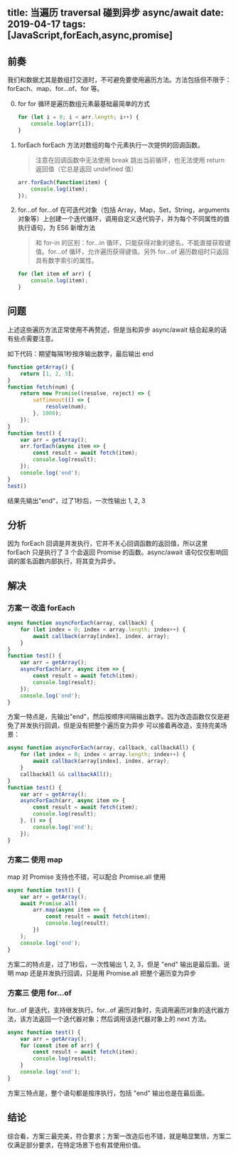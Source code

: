 
title: 当遍历 traversal 碰到异步 async/await
date: 2019-04-17
tags: [JavaScript,forEach,async,promise]
---

## 前奏
我们和数据尤其是数组打交道时，不可避免要使用遍历方法。方法包括但不限于：forEach、map、for...of、for 等。

0. for
    for 循环是遍历数组元素最基础最简单的方式

    ``` javascript
    for (let i = 0; i < arr.length; i++) {
        console.log(arr[i]);
    }
    ```

0. forEach
    forEach 方法对数组的每个元素执行一次提供的回调函数。
    > 注意在回调函数中无法使用 break 跳出当前循环，也无法使用 return 返回值（它总是返回 undefined 值）

    ``` javascript
    arr.forEach(function(item) {
        console.log(item);
    });
    ```

0. for...of
    for...of 在可迭代对象（包括 Array，Map，Set，String，arguments 对象等）上创建一个迭代循环，调用自定义迭代钩子，并为每个不同属性的值执行语句，为 ES6 新增方法
    > 和 for-in 的区别：for...in 循环，只能获得对象的键名，不能直接获取键值。for...of 循环，允许遍历获得键值。另外 for...of 遍历数组时只返回具有数字索引的属性。

    ``` javascript
    for (let item of arr) {
        console.log(item);
    }
    ```

## 问题
上述这些遍历方法正常使用不再赘述，但是当和异步 async/await 结合起来的话有些点需要注意。

如下代码：期望每隔1秒按序输出数字，最后输出 end

``` javascript
function getArray() {
    return [1, 2, 3];
}
function fetch(num) {
    return new Promise((resolve, reject) => {
        setTimeout(() => {
            resolve(num);
        }, 1000);
    });
}
function test() {
    var arr = getArray();
    arr.forEach(async item => {
        const result = await fetch(item);
        console.log(result);
    });
    console.log('end');
}
test()
```
结果先输出"end"，过了1秒后，一次性输出 1, 2, 3

## 分析
因为 forEach 回调是并发执行，它并不关心回调函数的返回值，所以这里 forEach 只是执行了 3 个会返回 Promise 的函数。async/await 语句仅仅影响回调的匿名函数内部执行，将其变为异步。

## 解决
### 方案一 改造 forEach

``` javascript
async function asyncForEach(array, callback) {
    for (let index = 0; index < array.length; index++) {
        await callback(array[index], index, array);
    }
}
function test() {
    var arr = getArray();
    asyncForEach(arr, async item => {
        const result = await fetch(item);
        console.log(result);
    });
    console.log('end');
}
```
方案一特点是，先输出"end"，然后按顺序间隔输出数字。因为改造函数仅仅是避免了并发执行回调，但是没有把整个遍历变为异步
可以接着再改造，支持完美场景：
``` javascript
async function asyncForEach(array, callback, callbackAll) {
    for (let index = 0; index < array.length; index++) {
        await callback(array[index], index, array);
    }
    callbackAll && callbackAll();
}
function test() {
    var arr = getArray();
    asyncForEach(arr, async item => {
        const result = await fetch(item);
        console.log(result);
    }, () => {
        console.log('end');
    });
}
```

### 方案二 使用 map
map 对 Promise 支持也不错，可以配合 Promise.all 使用

``` javascript
async function test() {
    var arr = getArray();
    await Promise.all(
        arr.map(async item => {
            const result = await fetch(item);
            console.log(result);
        })
    );
    console.log('end');
}
```

方案二的特点是，过了1秒后，一次性输出 1, 2, 3，但是 "end" 输出是最后面。说明 map 还是并发执行回调，只是用 Promise.all 把整个遍历变为异步

### 方案三  使用 for...of
for...of 是迭代，支持继发执行。for...of 遍历对象时，先调用遍历对象的迭代器方法，该方法返回一个迭代器对象；然后调用该迭代器对象上的 next 方法。

``` javascript
async function test() {
    var arr = getArray();
    for (const item of arr) {
        const result = await fetch(item);
        console.log(result);
    }
    console.log('end');
}
```
方案三特点是，整个语句都是按序执行，包括 "end" 输出也是在最后面。

## 结论

综合看，方案三最完美，符合要求；方案一改造后也不错，就是略显繁琐，方案二仅满足部分要求，在特定场景下也有其使用价值。
